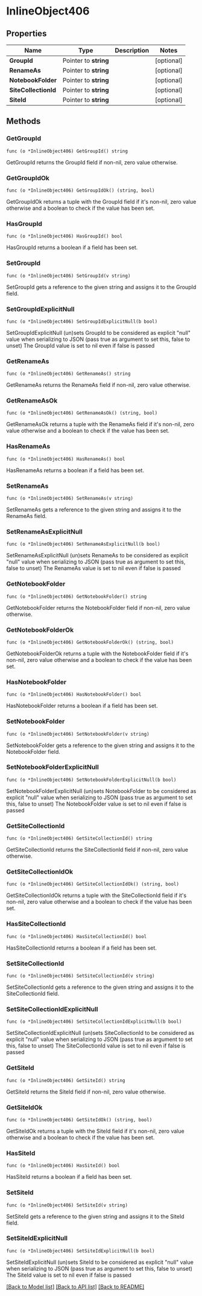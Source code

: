 # InlineObject406

## Properties

Name | Type | Description | Notes
------------ | ------------- | ------------- | -------------
**GroupId** | Pointer to **string** |  | [optional] 
**RenameAs** | Pointer to **string** |  | [optional] 
**NotebookFolder** | Pointer to **string** |  | [optional] 
**SiteCollectionId** | Pointer to **string** |  | [optional] 
**SiteId** | Pointer to **string** |  | [optional] 

## Methods

### GetGroupId

`func (o *InlineObject406) GetGroupId() string`

GetGroupId returns the GroupId field if non-nil, zero value otherwise.

### GetGroupIdOk

`func (o *InlineObject406) GetGroupIdOk() (string, bool)`

GetGroupIdOk returns a tuple with the GroupId field if it's non-nil, zero value otherwise
and a boolean to check if the value has been set.

### HasGroupId

`func (o *InlineObject406) HasGroupId() bool`

HasGroupId returns a boolean if a field has been set.

### SetGroupId

`func (o *InlineObject406) SetGroupId(v string)`

SetGroupId gets a reference to the given string and assigns it to the GroupId field.

### SetGroupIdExplicitNull

`func (o *InlineObject406) SetGroupIdExplicitNull(b bool)`

SetGroupIdExplicitNull (un)sets GroupId to be considered as explicit "null" value
when serializing to JSON (pass true as argument to set this, false to unset)
The GroupId value is set to nil even if false is passed
### GetRenameAs

`func (o *InlineObject406) GetRenameAs() string`

GetRenameAs returns the RenameAs field if non-nil, zero value otherwise.

### GetRenameAsOk

`func (o *InlineObject406) GetRenameAsOk() (string, bool)`

GetRenameAsOk returns a tuple with the RenameAs field if it's non-nil, zero value otherwise
and a boolean to check if the value has been set.

### HasRenameAs

`func (o *InlineObject406) HasRenameAs() bool`

HasRenameAs returns a boolean if a field has been set.

### SetRenameAs

`func (o *InlineObject406) SetRenameAs(v string)`

SetRenameAs gets a reference to the given string and assigns it to the RenameAs field.

### SetRenameAsExplicitNull

`func (o *InlineObject406) SetRenameAsExplicitNull(b bool)`

SetRenameAsExplicitNull (un)sets RenameAs to be considered as explicit "null" value
when serializing to JSON (pass true as argument to set this, false to unset)
The RenameAs value is set to nil even if false is passed
### GetNotebookFolder

`func (o *InlineObject406) GetNotebookFolder() string`

GetNotebookFolder returns the NotebookFolder field if non-nil, zero value otherwise.

### GetNotebookFolderOk

`func (o *InlineObject406) GetNotebookFolderOk() (string, bool)`

GetNotebookFolderOk returns a tuple with the NotebookFolder field if it's non-nil, zero value otherwise
and a boolean to check if the value has been set.

### HasNotebookFolder

`func (o *InlineObject406) HasNotebookFolder() bool`

HasNotebookFolder returns a boolean if a field has been set.

### SetNotebookFolder

`func (o *InlineObject406) SetNotebookFolder(v string)`

SetNotebookFolder gets a reference to the given string and assigns it to the NotebookFolder field.

### SetNotebookFolderExplicitNull

`func (o *InlineObject406) SetNotebookFolderExplicitNull(b bool)`

SetNotebookFolderExplicitNull (un)sets NotebookFolder to be considered as explicit "null" value
when serializing to JSON (pass true as argument to set this, false to unset)
The NotebookFolder value is set to nil even if false is passed
### GetSiteCollectionId

`func (o *InlineObject406) GetSiteCollectionId() string`

GetSiteCollectionId returns the SiteCollectionId field if non-nil, zero value otherwise.

### GetSiteCollectionIdOk

`func (o *InlineObject406) GetSiteCollectionIdOk() (string, bool)`

GetSiteCollectionIdOk returns a tuple with the SiteCollectionId field if it's non-nil, zero value otherwise
and a boolean to check if the value has been set.

### HasSiteCollectionId

`func (o *InlineObject406) HasSiteCollectionId() bool`

HasSiteCollectionId returns a boolean if a field has been set.

### SetSiteCollectionId

`func (o *InlineObject406) SetSiteCollectionId(v string)`

SetSiteCollectionId gets a reference to the given string and assigns it to the SiteCollectionId field.

### SetSiteCollectionIdExplicitNull

`func (o *InlineObject406) SetSiteCollectionIdExplicitNull(b bool)`

SetSiteCollectionIdExplicitNull (un)sets SiteCollectionId to be considered as explicit "null" value
when serializing to JSON (pass true as argument to set this, false to unset)
The SiteCollectionId value is set to nil even if false is passed
### GetSiteId

`func (o *InlineObject406) GetSiteId() string`

GetSiteId returns the SiteId field if non-nil, zero value otherwise.

### GetSiteIdOk

`func (o *InlineObject406) GetSiteIdOk() (string, bool)`

GetSiteIdOk returns a tuple with the SiteId field if it's non-nil, zero value otherwise
and a boolean to check if the value has been set.

### HasSiteId

`func (o *InlineObject406) HasSiteId() bool`

HasSiteId returns a boolean if a field has been set.

### SetSiteId

`func (o *InlineObject406) SetSiteId(v string)`

SetSiteId gets a reference to the given string and assigns it to the SiteId field.

### SetSiteIdExplicitNull

`func (o *InlineObject406) SetSiteIdExplicitNull(b bool)`

SetSiteIdExplicitNull (un)sets SiteId to be considered as explicit "null" value
when serializing to JSON (pass true as argument to set this, false to unset)
The SiteId value is set to nil even if false is passed

[[Back to Model list]](../README.md#documentation-for-models) [[Back to API list]](../README.md#documentation-for-api-endpoints) [[Back to README]](../README.md)


